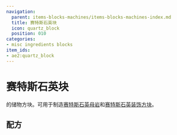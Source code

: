 ```yaml
---
navigation:
  parent: items-blocks-machines/items-blocks-machines-index.md
  title: 赛特斯石英块
  icon: quartz_block
  position: 010
categories:
- misc ingredients blocks
item_ids:
- ae2:quartz_block
---
```


# 赛特斯石英块

<BlockImage id="quartz_block" scale="8" />

<ItemLink id="certus_quartz_crystal" />的储物方块。可用于制造[赛特斯石英母岩](budding_certus.md)和[赛特斯石英装饰方块](decorative_certus.md)。

## 配方

<RecipeFor id="quartz_block" />
